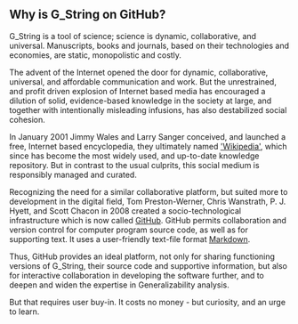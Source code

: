 ## Why is G_String on GitHub? 
G_String is a tool of science; science is dynamic, collaborative, and universal. Manuscripts, books and journals, based on their technologies and economies, are static, monopolistic and costly.

The advent of the Internet opened the door for dynamic, collaborative, universal, and affordable communication and work. But the unrestrained, and profit driven explosion of Internet based media has encouraged a dilution of solid, evidence-based knowledge in the society at large, and together with intentionally misleading infusions, has also destabilized social cohesion.

In January 2001 Jimmy Wales and Larry Sanger conceived, and launched a free, Internet based encyclopedia, they ultimately named ['Wikipedia'](https://en.wikipedia.org/wiki/Wikipedia:About), which since has become the most widely used, and up-to-date knowledge repository. But in contrast to the usual culprits, this social medium is responsibly managed and curated.

Recognizing the need for a similar collaborative platform, but suited more to development in the digital field, Tom Preston-Werner, Chris Wanstrath, P. J. Hyett, and 
Scott Chacon in 2008 created a socio-technological infrastructure which is now called [GitHub](https://github.com/about). GitHub permits collaboration and version control for computer program source code, as well as for supporting text. It uses a user-friendly text-file format [Markdown](https://www.markdownguide.org/getting-started/).

Thus, GitHub provides an ideal platform, not only for sharing functioning versions of G_String, their source code and supportive information, but also for interactive collaboration in developing the software further, and to deepen and widen the expertise in Generalizability analysis.

But that requires user buy-in. It costs no money - but curiosity, and an urge to learn.
